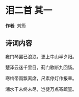 # 泪二首  其一

**作者**: 刘筠

## 诗词内容

雍门琴罢已浪浪，更上牛山半夕阳。

楚泽云迷千里目，蓟门歌断九回肠。

寒梅带雨飘离席，尺素停灯作报章。

湘水干未终未尽，岂徒万点寄疏篁。

